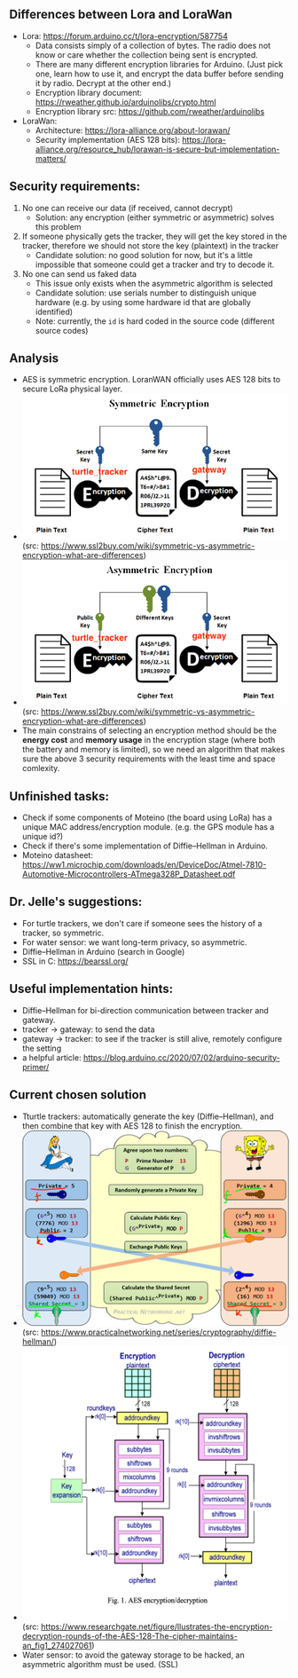 ## Differences between Lora and LoraWan
 - Lora: https://forum.arduino.cc/t/lora-encryption/587754 
    - Data consists simply of a collection of bytes. The radio does not know or care whether the collection being sent is encrypted.
    - There are many different encryption libraries for Arduino. (Just pick one, learn how to use it, and encrypt the data buffer before sending it by radio. Decrypt at the other end.)
    - Encryption library document: https://rweather.github.io/arduinolibs/crypto.html 
    - Encryption library src: https://github.com/rweather/arduinolibs 
 - LoraWan: 
    - Architecture: https://lora-alliance.org/about-lorawan/ 
    - Security implementation (AES 128 bits): https://lora-alliance.org/resource_hub/lorawan-is-secure-but-implementation-matters/

## Security requirements:
 1. No one can receive our data (if received, cannot decrypt)
    - Solution: any encryption (either symmetric or asymmetric) solves this problem
 2. If someone physically gets the tracker, they will get the key stored in the tracker, therefore we should not store the key (plaintext) in the tracker 
    - Candidate solution: no good solution for now, but it's a little impossible that someone could get a tracker and try to decode it.
 3. No one can send us faked data 
    - This issue only exists when the asymmetric algorithm is selected
    - Candidate solution: use serials number to distinguish unique hardware (e.g. by using some hardware id that are globally identified)
    - Note: currently, the `id` is hard coded in the source code (different source codes) 

## Analysis
 - AES is symmetric encryption. LoranWAN officially uses AES 128 bits to secure LoRa physical layer.
 - ![](Symmetric-Encryption.png) (src: https://www.ssl2buy.com/wiki/symmetric-vs-asymmetric-encryption-what-are-differences)
 - ![](Asymmetric-Encryption.png) (src: https://www.ssl2buy.com/wiki/symmetric-vs-asymmetric-encryption-what-are-differences)
 - The main constrains of selecting an encryption method should be the **energy cost** and **memory usage** in the encryption stage (where both the battery and memory is limited), so we need an algorithm that makes sure the above 3 security requirements with the least time and space comlexity.


## Unfinished tasks: 
 - Check if some components of Moteino (the board using LoRa) has a unique MAC address/encryption module. (e.g. the GPS module has a unique id?)
 - Check if there's some implementation of Diffie–Hellman in Arduino.
 - Moteino datasheet:  
 https://ww1.microchip.com/downloads/en/DeviceDoc/Atmel-7810-Automotive-Microcontrollers-ATmega328P_Datasheet.pdf 

## Dr. Jelle's suggestions: 
 - For turtle trackers, we don't care if someone sees the history of a tracker, so symmetric.
 - For water sensor: we want long-term privacy, so asymmetric.
 - Diffie–Hellman in Arduino (search in Google)
 - SSL in C: https://bearssl.org/

## Useful implementation hints:
 - Diffie–Hellman for bi-direction communication between tracker and gateway.
  - tracker -> gateway: to send the data 
  - gateway -> tracker: to see if the tracker is still alive, remotely configure the setting
 - a helpful article: https://blog.arduino.cc/2020/07/02/arduino-security-primer/

## Current chosen solution
- Tturtle trackers: automatically generate the key (Diffie–Hellman), and then combine that key with AES 128 to finish the encryption.
 - ![Diffie-Hellman](Diffie-Hellman.png)
    (src: https://www.practicalnetworking.net/series/cryptography/diffie-hellman/)
 - ![AES 128](AES.png)
    (src: https://www.researchgate.net/figure/llustrates-the-encryption-decryption-rounds-of-the-AES-128-The-cipher-maintains-an_fig1_274027061)
 - Water sensor: to avoid the gateway storage to be hacked, an asymmetric algorithm must be used. (SSL)
